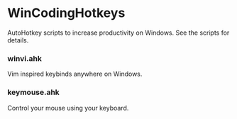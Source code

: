 # WinCodingHotkeys

AutoHotkey scripts to increase productivity on Windows. See the scripts for details. 

### winvi.ahk

Vim inspired keybinds anywhere on Windows. 

### keymouse.ahk

Control your mouse using your keyboard. 